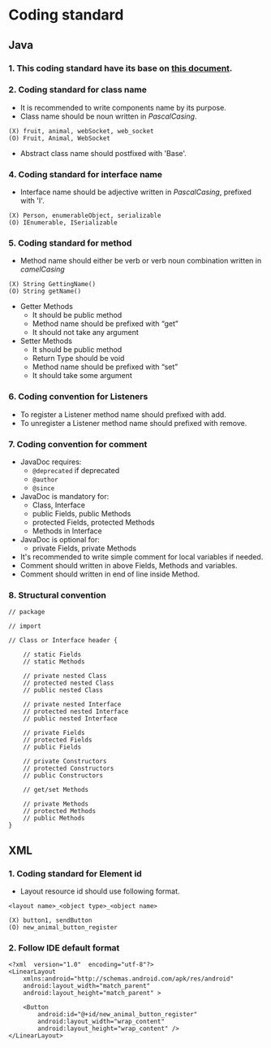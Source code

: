 # Coding standard

## Java
### 1.  This coding standard have its base on [this document](https://source.android.com/setup/contribute/code-style).

### 2.  Coding standard for class name
- It is recommended to write components name by its purpose.
- Class name should be noun written in *PascalCasing*.
```
(X) fruit, animal, webSocket, web_socket
(O) Fruit, Animal, WebSocket
```
- Abstract class name should postfixed with 'Base'.

### 4. Coding standard for interface name
- Interface name should be adjective written in *PascalCasing*, prefixed with 'I'.
```
(X) Person, enumerableObject, serializable
(O) IEnumerable, ISerializable
```

### 5. Coding standard for method
- Method name should either be verb or verb noun combination written in *camelCasing*
```
(X) String GettingName()
(O) String getName()
```
- Getter Methods
  - It should be public method
  - Method name should be prefixed with “get”
  - It should not take any argument
- Setter Methods
  - It should be public method
  - Return Type should be void
  - Method name should be prefixed with “set”
  - It should take some argument

### 6. Coding convention for Listeners
- To register a Listener method name should prefixed with add.
- To unregister a Listener method name should prefixed with remove.

### 7. Coding convention for comment
- JavaDoc requires:
  - ```@deprecated``` if deprecated
  - ```@author```
  - ```@since```
- JavaDoc is mandatory for:
  - Class, Interface
  - public Fields, public Methods
  - protected Fields, protected Methods
  - Methods in Interface
- JavaDoc is optional for:
  - private Fields, private Methods
- It's recommended to write simple comment for local variables if needed.
- Comment should written in above Fields, Methods and variables.
- Comment should written in end of line inside Method.

### 8. Structural convention
```
// package

// import 

// Class or Interface header {

    // static Fields
    // static Methods

    // private nested Class
    // protected nested Class
    // public nested Class

    // private nested Interface
    // protected nested Interface
    // public nested Interface

    // private Fields
    // protected Fields
    // public Fields

    // private Constructors
    // protected Constructors
    // public Constructors

    // get/set Methods

    // private Methods
    // protected Methods
    // public Methods
}
```

## XML
### 1. Coding standard for Element id
- Layout resource id should use following format.
```
<layout name>_<object type>_<object name>
```
```
(X) button1, sendButton
(O) new_animal_button_register
```

### 2. Follow IDE default format
```
<?xml  version="1.0"  encoding="utf-8"?> 
<LinearLayout 
    xmlns:android="http://schemas.android.com/apk/res/android" 
    android:layout_width="match_parent" 
    android:layout_height="match_parent" > 

    <Button
        android:id="@+id/new_animal_button_register" 
        android:layout_width="wrap_content" 
        android:layout_height="wrap_content" />
</LinearLayout> 
```
